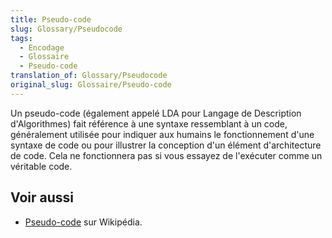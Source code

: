 ```yaml
---
title: Pseudo-code
slug: Glossary/Pseudocode
tags:
  - Encodage
  - Glossaire
  - Pseudo-code
translation_of: Glossary/Pseudocode
original_slug: Glossaire/Pseudo-code
---
```

Un pseudo-code (également appelé LDA pour Langage de Description d'Algorithmes) fait référence à une syntaxe ressemblant à un code, généralement utilisée pour indiquer aux humains le fonctionnement d'une syntaxe de code ou pour illustrer la conception d'un élément d'architecture de code. Cela ne fonctionnera pas si vous essayez de l'exécuter comme un véritable code.

## Voir aussi

- [Pseudo-code](https://fr.wikipedia.org/wiki/Pseudo-code) sur Wikipédia.
